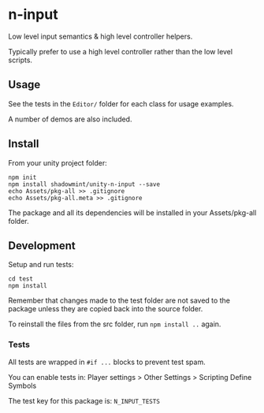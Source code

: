 # n-input

Low level input semantics & high level controller helpers.

Typically prefer to use a high level controller rather than the low
level scripts.

## Usage

See the tests in the `Editor/` folder for each class for usage examples.

A number of demos are also included.

## Install

From your unity project folder:

    npm init
    npm install shadowmint/unity-n-input --save
    echo Assets/pkg-all >> .gitignore
    echo Assets/pkg-all.meta >> .gitignore

The package and all its dependencies will be installed in
your Assets/pkg-all folder.

## Development

Setup and run tests:

    cd test
    npm install

Remember that changes made to the test folder are not saved to the package
unless they are copied back into the source folder.

To reinstall the files from the src folder, run `npm install ..` again.

### Tests

All tests are wrapped in `#if ...` blocks to prevent test spam.

You can enable tests in: Player settings > Other Settings > Scripting Define Symbols

The test key for this package is: `N_INPUT_TESTS`
